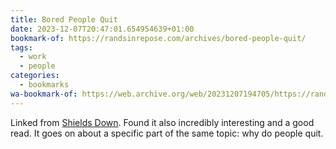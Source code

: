 ```yaml
---
title: Bored People Quit
date: 2023-12-07T20:47:01.654954639+01:00
bookmark-of: https://randsinrepose.com/archives/bored-people-quit/
tags:
  - work
  - people
categories:
  - bookmarks
wa-bookmark-of: https://web.archive.org/web/20231207194705/https://randsinrepose.com/archives/bored-people-quit/
---
```


Linked from [Shields Down](/2023/12/07/shields-down/). Found it also incredibly interesting and a good read. It goes on about a specific part of the same topic: why do people quit.